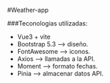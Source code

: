 #Weather-app

###Teconologias utilizadas:

- Vue3 + vite
- Bootstrap 5.3 --> diseño.
- FontAwesome --> iconos.
- Axios --> llamadas a la API.
- Moment --> formato fechas.
- Pinia --> almacenar datos API.

